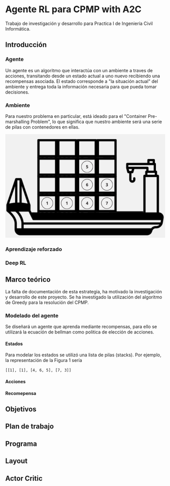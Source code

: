 # Agente RL para CPMP with A2C

Trabajo de investigación y desarrollo para Practica I de Ingeniería Civil Informática.

## Introducción


### Agente 
Un agente es un algoritmo que interactúa con un ambiente a traves de acciones, transitando desde un estado actual a uno nuevo recibiendo una recompensas asociada.
El estado corresponde a "la situación actual" del ambiente y entrega toda la información necesaria para que pueda tomar decisiones.

### Ambiente
Para nuestro problema en particular, está ideado para el "Container Pre-marshalling Problem", lo que significa que nuestro ambiente será una serie de pilas con contenedores en ellas.

![Figura 1: Escenario con 7 containers](img/fig1.png)

### Aprendizaje reforzado

### Deep RL

## Marco teórico
La falta de documentación de esta estrategia, ha motivado la investigación y desarrollo de este proyecto. Se ha investigado la utilización del algoritmo de Greedy para la resolución del CPMP.

### Modelado del agente
Se diseñará un agente que aprenda mediante recompensas, para ello se utilizará
la ecuación de bellman como politica de elección de acciones.

#### Estados
Para modelar los estados se utilizó una lista de pilas (stacks). Por ejemplo, la representación de la Figura 1 sería

    [[1], [1], [4, 6, 5], [7, 3]]



#### Acciones


#### Recomepensa
 


## Objetivos

## Plan de trabajo

## Programa

## Layout

## Actor Critic
